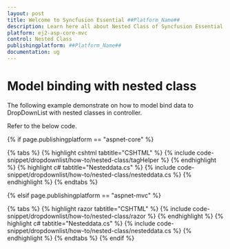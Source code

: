 ```yaml
---
layout: post
title: Welcome to Syncfusion Essential ##Platform_Name##
description: Learn here all about Nested Class of Syncfusion Essential ##Platform_Name## widgets based on HTML5 and jQuery.
platform: ej2-asp-core-mvc
control: Nested Class
publishingplatform: ##Platform_Name##
documentation: ug
---
```



# Model binding with nested class

The following example demonstrate on how to model bind data to DropDownList with nested classes in controller.

Refer to the below code.

{% if page.publishingplatform == "aspnet-core" %}

{% tabs %}
{% highlight cshtml tabtitle="CSHTML" %}
{% include code-snippet/dropdownlist/how-to/nested-class/tagHelper %}
{% endhighlight %}
{% highlight c# tabtitle="Nesteddata.cs" %}
{% include code-snippet/dropdownlist/how-to/nested-class/nesteddata.cs %}
{% endhighlight %}
{% endtabs %}

{% elsif page.publishingplatform == "aspnet-mvc" %}

{% tabs %}
{% highlight razor tabtitle="CSHTML" %}
{% include code-snippet/dropdownlist/how-to/nested-class/razor %}
{% endhighlight %}
{% highlight c# tabtitle="Nesteddata.cs" %}
{% include code-snippet/dropdownlist/how-to/nested-class/nesteddata.cs %}
{% endhighlight %}
{% endtabs %}
{% endif %}

